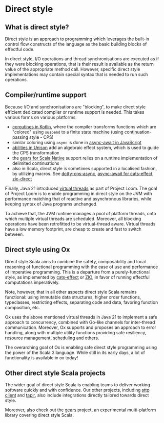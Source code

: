 # Direct style

## What is direct style?

Direct style is an approach to programming which leverages the built-in control flow constructs of the language as the 
basic building blocks of effectful code. 

In direct style, I/O operations and thread synchronisations are executed as if they were blocking operations, that is 
their result is available as the return value of the appropriate method call. However, specific direct style 
implementations may contain special syntax that is needed to run such operations.

## Compiler/runtime support

Because I/O and synchronisations are "blocking", to make direct style efficient dedicated compiler or runtime support 
is needed. This takes various forms on various platforms: 

* [coroutines in Kotlin](https://kotlinlang.org/docs/coroutines-overview.html), where the compiler transforms functions
  which are "colored" using `suspend` to a finite state machine (using continuation-passing style - CPS)
* similar coloring using `async` is done in [async-await in JavaScript](https://developer.mozilla.org/en-US/docs/Web/JavaScript/Reference/Statements/async_function)
* [abilities in Unison](https://www.unison-lang.org/docs/language-reference/abilities-and-ability-handlers) add an
  algebraic effect system, which is used to guide the CPS transformation 
* the [gears for Scala Native](https://github.com/lampepfl/gears) support relies on a runtime implementation of 
  delimited continuations
* also in Scala, direct style is sometimes supported in a localised fashion, by utilizing macros. See 
  [dotty-cps-async](https://github.com/rssh/dotty-cps-async), 
  [async-await for cats-effect](https://typelevel.org/cats-effect/docs/std/async-await), 
  [zio-direct](https://github.com/zio/zio-direct)

Finally, Java 21 introduced [virtual threads](https://docs.oracle.com/en/java/javase/21/core/virtual-threads.html) as
part of Project Loom. The goal of Project Loom is to enable programming in direct style on the JVM with performance 
matching that of reactive and asynchronous libraries, while keeping syntax of Java programs unchanged. 

To achieve that, the JVM runtime manages a pool of platform threads, onto which multiple virtual threads are scheduled. 
Moreover, all blocking operations have been retrofitted to be virtual-thread aware. Virtual threads have a low memory 
footprint, are cheap to create and fast to switch between.

## Direct style using Ox

Direct style Scala aims to combine the safety, composability and local reasoning of functional programming with the ease 
of use and performance of imperative programming. This is a departure from a purely-functional style, as implemented by
[cats-effect](https://github.com/typelevel/cats-effect) or [ZIO](https://zio.dev), in favor of running effectful 
computations imperatively.

Note, however, that in all other aspects direct style Scala remains functional: using immutable data structures,
higher order functions, typeclasses, restricting effects, separating code and data, favoring function composition, etc.

Ox uses the above mentioned virtual threads in Java 21 to implement a safe approach to concurrency, combined with 
Go-like channels for inter-thread communication. Moreover, Ox supports and proposes an approach to error handling, along 
with multiple utility functions providing safe resiliency, resource management, scheduling and others.

The overarching goal of Ox is enabling safe direct style programming using the power of the Scala 3 language. While 
still in its early days, a lot of functionality is available in ox today!

## Other direct style Scala projects

The wider goal of direct style Scala is enabling teams to deliver working software quickly and with confidence. Our
other projects, including [sttp client](https://sttp.softwaremill.com) and [tapir](https://tapir.softwaremill.com),
also include integrations directly tailored towards direct style.

Moreover, also check out the [gears](https://github.com/lampepfl/gears) project, an experimental multi-platform library 
covering direct style Scala.
